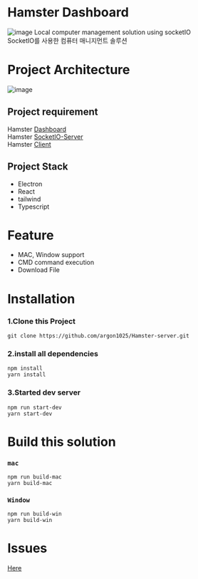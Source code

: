# Hamster Dashboard
![image](https://user-images.githubusercontent.com/55491354/122348840-89d5f580-cf86-11eb-80ca-45cbd05c3ae6.png)
Local computer management solution using socketIO\
SocketIO를 사용한 컴퓨터 매니지먼트 솔루션

# Project Architecture
![image](https://user-images.githubusercontent.com/55491354/122352460-1df58c00-cf8a-11eb-9fa3-f187dd9ee9c1.png)

## Project requirement
Hamster [Dashboard](https://github.com/argon1025/Hamster-Dashboard)\
Hamster [SocketIO-Server](https://github.com/MINJE-98/Hamster-Websocket)\
Hamster [Client](https://github.com/argon1025/Hamster-client)

## Project Stack
- Electron
- React
- tailwind
- Typescript

# Feature
- MAC, Window support
- CMD command execution
- Download File

# Installation
### 1.Clone this Project
```
git clone https://github.com/argon1025/Hamster-server.git
```

### 2.install all dependencies
```
npm install
yarn install
```

### 3.Started dev server
```
npm run start-dev
yarn start-dev
```

# Build this solution
### `mac`
```
npm run build-mac
yarn build-mac
```
### `Window`
```
npm run build-win
yarn build-win
```

# Issues
[Here](https://github.com/argon1025/Hamster-server/issues)
